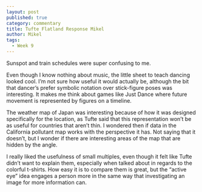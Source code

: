 ```yaml
---
layout: post
published: true
category: commentary
title: Tufte Flatland Response Mikel
author: Mikel
tags:
  - Week 9
---
```

Sunspot and train schedules were super confusing to me. 

Even though I know nothing about music, the little sheet to teach dancing looked cool. I’m not sure how useful it would actually be, although the bit that dancer’s prefer symbolic notation over stick-figure poses was interesting. It makes me think about games like Just Dance where future movement is represented by figures on a timeline.

The weather map of Japan was interesting because of how it was designed specifically for the location, as Tufte said that this representation won’t be as useful for countries that aren’t thin. I wondered then if data in the California pollutant map works with the perspective it has. Not saying that it doesn’t, but I wonder if there are interesting areas of the map that are hidden by the angle.

I really liked the usefulness of small multiples, even though it felt like Tufte didn’t want to explain them, especially when talked about in regards to the colorful t-shirts. How easy it is to compare them is great, but the “active eye” idea engages a person more in the same way that investigating an image for more information can.

